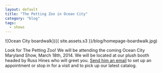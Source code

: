 ```yaml
---
layout: default
title: "The Petting Zoo in Ocean City"
category: "blog"
tags:
  - shows
---
```


![Ocean City boardwalk]({{ site.assets.s3 }}/blog/homepage-boardwalk.jpg)

Look for The Petting Zoo! We will be attending the coming Ocean City Maryland Show, March 18th, 2014. We will be located at our plush booth headed by Russ Hines who will greet you. [Send him an email](mailto:RHines@pettingzooplush.com) to set up an appointment or stop in for a visit and to pick up our latest catalog.